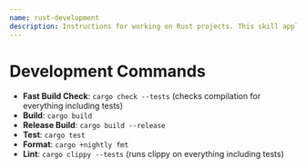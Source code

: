 ```yaml
---
name: rust-development
description: Instructions for working on Rust projects. This skill applies when working on Rust projects and needing to format, lint, test, or build Rust code.
---
```


# Development Commands

- **Fast Build Check**: `cargo check --tests` (checks compilation for everything including tests)
- **Build**: `cargo build`
- **Release Build**: `cargo build --release`
- **Test**: `cargo test`
- **Format**: `cargo +nightly fmt`
- **Lint**: `cargo clippy --tests` (runs clippy on everything including tests)
